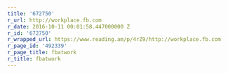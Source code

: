 ```yaml
---
title: '672750'
r_url: http://workplace.fb.com
r_date: 2016-10-11 00:01:58.447000000 Z
r_id: '672750'
r_wrapped_url: https://www.reading.am/p/4rZ9/http://workplace.fb.com
r_page_id: '492339'
r_page_title: fbatwork
r_title: fbatwork
---
```


